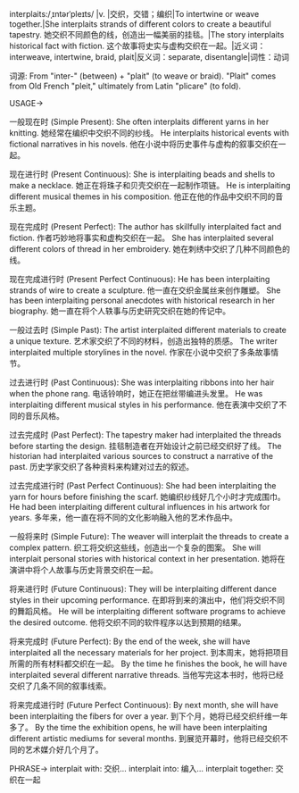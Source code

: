 interplaits:/ˌɪntərˈpleɪts/ |v. |交织，交错；编织|To intertwine or weave together.|She interplaits strands of different colors to create a beautiful tapestry. 她交织不同颜色的线，创造出一幅美丽的挂毯。|The story interplaits historical fact with fiction.  这个故事将史实与虚构交织在一起。|近义词：interweave, intertwine, braid, plait|反义词：separate, disentangle|词性：动词

词源:
From "inter-" (between) + "plait" (to weave or braid). "Plait" comes from Old French "pleit," ultimately from Latin "plicare" (to fold).


USAGE->

一般现在时 (Simple Present):
She often interplaits different yarns in her knitting. 她经常在编织中交织不同的纱线。
He interplaits historical events with fictional narratives in his novels. 他在小说中将历史事件与虚构的叙事交织在一起。

现在进行时 (Present Continuous):
She is interplaiting beads and shells to make a necklace. 她正在将珠子和贝壳交织在一起制作项链。
He is interplaiting different musical themes in his composition. 他正在他的作品中交织不同的音乐主题。


现在完成时 (Present Perfect):
The author has skillfully interplaited fact and fiction. 作者巧妙地将事实和虚构交织在一起。
She has interplaited several different colors of thread in her embroidery. 她在刺绣中交织了几种不同颜色的线。

现在完成进行时 (Present Perfect Continuous):
He has been interplaiting strands of wire to create a sculpture. 他一直在交织金属丝来创作雕塑。
She has been interplaiting personal anecdotes with historical research in her biography. 她一直在将个人轶事与历史研究交织在她的传记中。


一般过去时 (Simple Past):
The artist interplaited different materials to create a unique texture. 艺术家交织了不同的材料，创造出独特的质感。
The writer interplaited multiple storylines in the novel. 作家在小说中交织了多条故事情节。


过去进行时 (Past Continuous):
She was interplaiting ribbons into her hair when the phone rang. 电话铃响时，她正在把丝带编进头发里。
He was interplaiting different musical styles in his performance. 他在表演中交织了不同的音乐风格。


过去完成时 (Past Perfect):
The tapestry maker had interplaited the threads before starting the design. 挂毯制造者在开始设计之前已经交织好了线。
The historian had interplaited various sources to construct a narrative of the past. 历史学家交织了各种资料来构建对过去的叙述。


过去完成进行时 (Past Perfect Continuous):
She had been interplaiting the yarn for hours before finishing the scarf. 她编织纱线好几个小时才完成围巾。
He had been interplaiting different cultural influences in his artwork for years. 多年来，他一直在将不同的文化影响融入他的艺术作品中。


一般将来时 (Simple Future):
The weaver will interplait the threads to create a complex pattern.  织工将交织这些线，创造出一个复杂的图案。
She will interplait personal stories with historical context in her presentation. 她将在演讲中将个人故事与历史背景交织在一起。


将来进行时 (Future Continuous):
They will be interplaiting different dance styles in their upcoming performance. 在即将到来的演出中，他们将交织不同的舞蹈风格。
He will be interplaiting different software programs to achieve the desired outcome. 他将交织不同的软件程序以达到预期的结果。


将来完成时 (Future Perfect):
By the end of the week, she will have interplaited all the necessary materials for her project. 到本周末，她将把项目所需的所有材料都交织在一起。
By the time he finishes the book, he will have interplaited several different narrative threads. 当他写完这本书时，他将已经交织了几条不同的叙事线索。



将来完成进行时 (Future Perfect Continuous):
By next month, she will have been interplaiting the fibers for over a year. 到下个月，她将已经交织纤维一年多了。
By the time the exhibition opens, he will have been interplaiting different artistic mediums for several months. 到展览开幕时，他将已经交织不同的艺术媒介好几个月了。



PHRASE->
interplait with:  交织…
interplait into:  编入…
interplait together:  交织在一起


